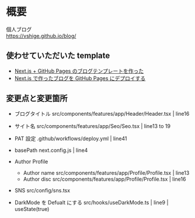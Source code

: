 # 概要

個人ブログ  
https://vshige.github.io/blog/

## 使わせていただいた template

- [Next.js + GitHub Pages のブログテンプレートを作った](https://zenn.dev/subt/articles/957bd5d01485e1)
- [Next.js で作ったブログを GitHub Pages にデプロイする](https://jamband.github.io/blog/2021/08/deploy-nextjs-app-to-github-pages/)

## 変更点と変更箇所

- ブログタイトル
  src/components/features/app/Header/Header.tsx | line16

- サイト名
  src/components/features/app/Seo/Seo.tsx | line13 to 19

- PAT 設定
  .github/workflows/deploy.yml | line41

- basePath
  next.config.js | line4

- Author Profile

  - Author name
    src/components/features/app/Profile/Profile.tsx | line13
  - Author disc
    src/components/features/app/Profile/Profile.tsx | line16

- SNS
  src/config/sns.tsx

- DarkMode を Defualt にする
  src/hooks/useDarkMode.ts | line9 | useState(true)
